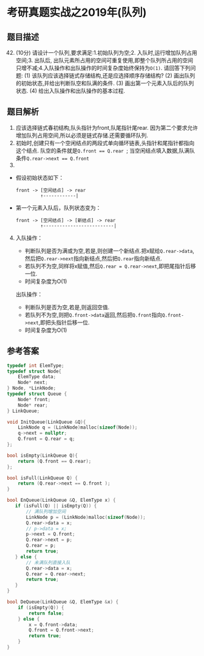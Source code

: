 # 考研真题实战之2019年(队列)

## 题目描述

42. (10分) 请设计一个队列,要求满足:1.初始队列为空;2. 入队时,运行增加队列占用空间;3. 出队后, 出队元素所占用的空间可重复使用,即整个队列所占用的空间只增不减;4.入队操作和出队操作的时间复杂度始终保持为`O(1)`. 请回答下列问题:
    (1) 该队列应该选择链式存储结构,还是应选择顺序存储结构?
    (2) 画出队列的初始状态,并给出判断队空和队满的条件.
    (3) 画出第一个元素入队后的队列状态.
    (4) 给出入队操作和出队操作的基本过程.

## 题目解析

1. 应该选择链式春初结构,队头指针为front,队尾指针尾rear.
   因为第二个要求允许增加队列占用空间,所以必须是链式存储.还需要循环队列.
2. 初始时,创建只有一个空闲结点的两段式单向循环链表,头指针和尾指针都指向这个结点.
   队空的条件就是`Q.front == Q.rear `; 当空闲结点填入数据,队满队条件`Q.rear->next == Q.front`
3.
- 假设初始状态如下：
  ```
  front -> [空闲结点] -> rear
           ↑------------|
  ```
- 第一个元素入队后，队列状态变为：
  ```
  front -> [空闲结点] -> [新结点] -> rear
           ↑--------------------------|
  ```
4. 入队操作：
   - 判断队列是否为满或为空,若是,则创建一个新结点.把x赋给`Q.rear->data`,然后把`Q.rear->next`指向新结点,然后把`Q.rear`指向新结点.
   - 若队列不为空,同样将x赋值,然后`Q.rear = Q.rear->next`,即把尾指针后移一位.
   - 时间复杂度为O(1)
     
   出队操作：
   - 判断队列是否为空,若是,则返回空值.
   - 若队列不为空,则把`Q.front->data`返回,然后把`Q.front`指向`Q.front->next`,即把头指针后移一位.
   - 时间复杂度为O(1)

## 参考答案
```C++
typedef int ElemType;
typedef struct Node{
    ElemType data;
    Node* next;
} Node, *LinkNode;
typedef struct Queue {
    Node* front;
    Node* rear;
} LinkQueue;

void InitQueue(LinkQueue &Q){
    LinkNode q = (LinkNode)malloc(sizeof(Node));
    q->next = nullptr;
    Q.front = Q.rear = q;
};

bool isEmpty(LinkQueue Q){
    return (Q.front == Q.rear);
};

bool isFull(LinkQueue Q) {
    return (Q.rear->next == Q.front );
}

bool EnQueue(LinkQueue &Q, ElemType x) {
   if (isFull(Q) || isEmpty(Q)) {
       // 满队列增加空间
       LinkNode p = (LinkNode)malloc(sizeof(Node));
       Q.rear->data = x;
       // p->data = x;
       p->next = Q.front;
       Q.rear->next = p;
       Q.rear = p;
       return true;
   } else {
       // 未满队列直接入队
       Q.rear->data = x;
       Q.rear = Q.rear->next;
       return true;
   }
}

bool DeQueue(LinkQueue &Q, ElemType &x) {
    if (isEmpty(Q)) {
        return false;
    } else {
        x = Q.front->data;
        Q.front = Q.front->next;
        return true;
    }
}
```

